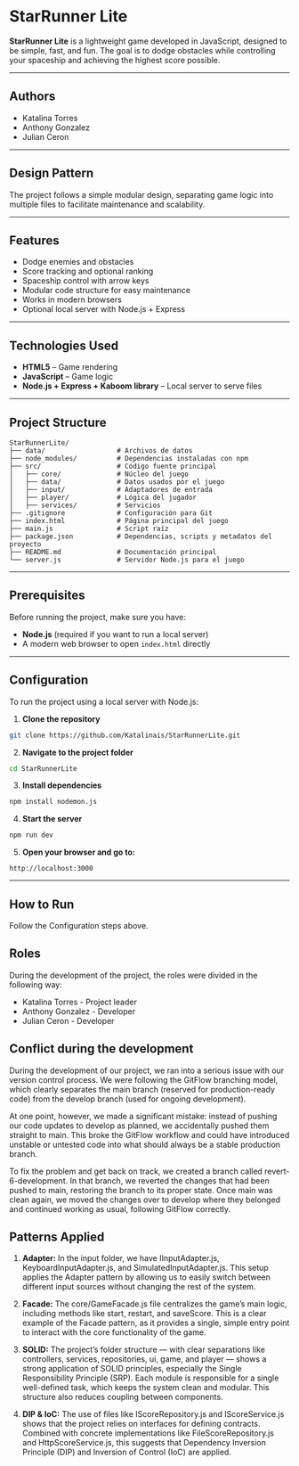 # StarRunner Lite

**StarRunner Lite** is a lightweight game developed in JavaScript, designed to be simple, fast, and fun. The goal is to dodge obstacles while controlling your spaceship and achieving the highest score possible.

---
## Authors

- Katalina Torres
- Anthony Gonzalez
- Julian Ceron

---

## Design Pattern

The project follows a simple modular design, separating game logic into multiple files to facilitate maintenance and scalability.

---
## Features

- Dodge enemies and obstacles
- Score tracking and optional ranking
- Spaceship control with arrow keys
- Modular code structure for easy maintenance
- Works in modern browsers
- Optional local server with Node.js + Express

---

## Technologies Used

- **HTML5** – Game rendering
- **JavaScript** – Game logic
- **Node.js + Express + Kaboom library**  – Local server to serve files

---

## Project Structure

```plaintext
StarRunnerLite/
├── data/                  # Archivos de datos 
├── node_modules/          # Dependencias instaladas con npm
├── src/                   # Código fuente principal
│   ├── core/              # Núcleo del juego
│   ├── data/              # Datos usados por el juego
│   ├── input/             # Adaptadores de entrada
│   ├── player/            # Lógica del jugador
│   ├── services/          # Servicios 
├── .gitignore             # Configuración para Git
├── index.html             # Página principal del juego
├── main.js                # Script raíz
├── package.json           # Dependencias, scripts y metadatos del proyecto
├── README.md              # Documentación principal
└── server.js              # Servidor Node.js para el juego
```
---

##  Prerequisites

Before running the project, make sure you have:

- **Node.js** (required if you want to run a local server)  
- A modern web browser to open `index.html` directly

---

## Configuration

To run the project using a local server with Node.js:

1. **Clone the repository**
```bash
git clone https://github.com/Katalinais/StarRunnerLite.git
```
2. **Navigate to the project folder**
```bash
cd StarRunnerLite
```
3. **Install dependencies**
```bash
npm install nodemon.js
```
4. **Start the server**
```bash
npm run dev
```
5. **Open your browser and go to:**
```arduino
http://localhost:3000
```
---
## How to Run
Follow the Configuration steps above.

## Roles

During the development of the project, the roles were divided in the following way:

- Katalina Torres - Project leader
- Anthony Gonzalez - Developer
- Julian Ceron - Developer



## Conflict during the development

During the development of our project, we ran into a serious issue with our version control process. We were following the GitFlow branching model, which clearly separates the main branch (reserved for production-ready code) from the develop branch (used for ongoing development).

At one point, however, we made a significant mistake: instead of pushing our code updates to develop as planned, we accidentally pushed them straight to main. This broke the GitFlow workflow and could have introduced unstable or untested code into what should always be a stable production branch.

To fix the problem and get back on track, we created a branch called revert-6-development. In that branch, we reverted the changes that had been pushed to main, restoring the branch to its proper state. Once main was clean again, we moved the changes over to develop where they belonged and continued working as usual, following GitFlow correctly.


## Patterns Applied

1. **Adapter:**
In the input folder, we have IInputAdapter.js, KeyboardInputAdapter.js, and SimulatedInputAdapter.js. This setup applies the Adapter pattern by allowing us to easily switch between different input sources without changing the rest of the system. 

2. **Facade:**
The core/GameFacade.js file centralizes the game’s main logic, including methods like start, restart, and saveScore. This is a clear example of the Facade pattern, as it provides a single, simple entry point to interact with the core functionality of the game. 

3. **SOLID:**
The project’s folder structure — with clear separations like controllers, services, repositories, ui, game, and player — shows a strong application of SOLID principles, especially the Single Responsibility Principle (SRP). Each module is responsible for a single well-defined task, which keeps the system clean and modular. This structure also reduces coupling between components.

4. **DIP & IoC:**
The use of files like IScoreRepository.js and IScoreService.js shows that the project relies on interfaces for defining contracts. Combined with concrete implementations like FileScoreRepository.js and HttpScoreService.js, this suggests that Dependency Inversion Principle (DIP) and Inversion of Control (IoC) are applied. 
